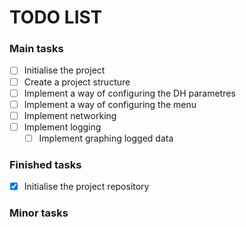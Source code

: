 # TODO LIST

### Main tasks
 
 - [ ] Initialise the project
 - [ ] Create a project structure
 - [ ] Implement a way of configuring the DH parametres
 - [ ] Implement a way of configuring the menu
 - [ ] Implement networking
 - [ ] Implement logging
   - [ ] Implement graphing logged data

### Finished tasks

 - [x] Initialise the project repository

### Minor tasks
